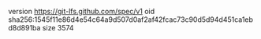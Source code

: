 version https://git-lfs.github.com/spec/v1
oid sha256:1545f11e86d4e54c64a9d507d0af2af42fcac73c90d5d94d451ca1ebd8d891ba
size 3574
